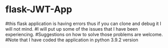 # flask-JWT-App
#this flask application is having errors thus if you can clone and debug it I will not mind.
#I will put up some of the issues that I have been experiencing.
#Suggestions on how to solve those problems are welcome.
#Note that I have coded the application in python 3.9.2 version
